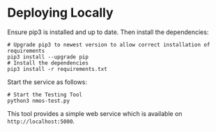 # Deploying Locally

Ensure pip3 is installed and up to date. Then install the dependencies:

```shell
# Upgrade pip3 to newest version to allow correct installation of requirements
pip3 install --upgrade pip
# Install the dependencies
pip3 install -r requirements.txt
```

Start the service as follows:

```shell
# Start the Testing Tool
python3 nmos-test.py
```

This tool provides a simple web service which is available on `http://localhost:5000`.
